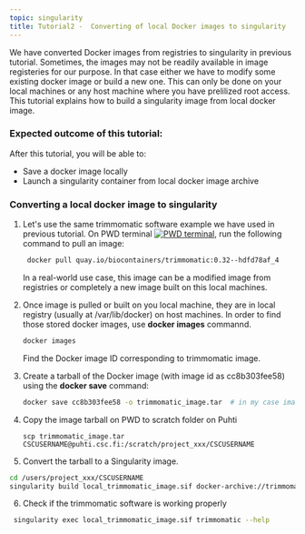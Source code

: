 ```yaml
---
topic: singularity
title: Tutorial2 -  Converting of local Docker images to singularity 
---
```


We have converted Docker images from registries to singularity in previous tutorial. Sometimes, the images may not be readily available in image registeries for our purpose. In that case either we have to modify some existing docker image or build a new one. This can only be done on your local machines or any host machine where you have prelilized root access. This tutorial explains how to build a singularity image from local docker image. 

###  Expected outcome of this tutorial:
After this tutorial, you will be able to:
- Save a docker image locally 
- Launch a singularity container from local docker image archive

### Converting a local docker image to singularity 

1. Let's use the same trimmomatic software example we have used in previous tutorial. On PWD terminal [![PWD terminal](https://cdn.rawgit.com/play-with-docker/stacks/cff22438/assets/images/button.png)](http://labs.play-with-docker.com/), run the following command to pull an image:

   ```bash
    docker pull quay.io/biocontainers/trimmomatic:0.32--hdfd78af_4
   ```
   In a real-world use case, this image can be a modified image from registries or completely a new image built on this local machines. 
  
2. Once image is pulled or built on you local machine, they are in  local registry (usually at /var/lib/docker) on host machines. In order to find those stored
   docker images, use **docker images** commannd. 
  
   ```bash  
   docker images
   ```
     Find the Docker image ID corresponding to trimmomatic image.
  
3. Create a tarball of the Docker image (with image id as cc8b303fee58)  using the **docker save** command:
  
   ```bash
   docker save cc8b303fee58 -o trimmomatic_image.tar  # in my case image_id is : cc8b303fee58
   ```

4. Copy the image tarball on PWD to scratch folder on Puhti 

   ```  
   scp trimmomatic_image.tar CSCUSERNAME@puhti.csc.fi:/scratch/project_xxx/CSCUSERNAME
   ```

5. Convert the tarball to a Singularity image. 
 
  ```bash
  cd /users/project_xxx/CSCUSERNAME
  singularity build local_trimmomatic_image.sif docker-archive://trimmomatic_tar
  ```
  
6. Check if the trimmomatic software is working properly

  ```bash
   singularity exec local_trimmomatic_image.sif trimmomatic --help
  ```
